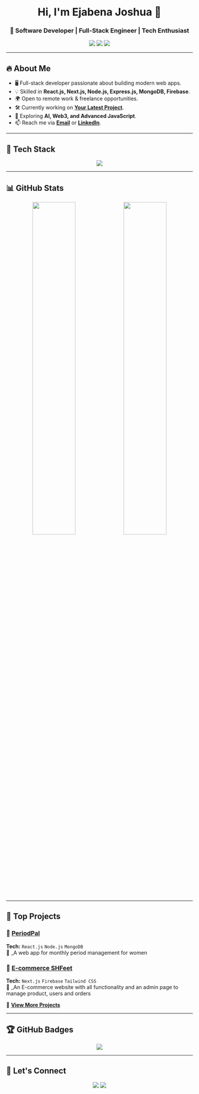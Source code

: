 <h1 align="center">Hi, I'm Ejabena Joshua 👋</h1>
<h3 align="center">🚀 Software Developer | Full-Stack Engineer | Tech Enthusiast</h3>

<p align="center">
  <a href="https://joshuaejabena-portfolio.vercel.app/"><img src="https://img.shields.io/badge/Portfolio-Visit-blue?style=for-the-badge&logo=google-chrome"></a>
  <a href="www.linkedin.com/in/joshua-ejabena"><img src="https://img.shields.io/badge/LinkedIn-Connect-blue?style=for-the-badge&logo=linkedin"></a>
  <a href="ejabena@gmail.com"><img src="https://img.shields.io/badge/Email-Contact-red?style=for-the-badge&logo=gmail"></a>
</p>

---

## 🔥 **About Me**
- 🖥️ Full-stack developer passionate about building modern web apps.
- 💡 Skilled in **React.js, Next.js, Node.js, Express.js, MongoDB, Firebase**.
- 🌍 Open to remote work & freelance opportunities.
- 🛠️ Currently working on **[Your Latest Project](https://yourprojectlink.com)**.
- 🎯 Exploring **AI, Web3, and Advanced JavaScript**.
- 📫 Reach me via **[Email](mailto:ejabena@gmail.com)** or **[LinkedIn](www.linkedin.com/in/joshua-ejabena)**.

---

## 🚀 **Tech Stack**
<p align="center">
  <img src="https://skillicons.dev/icons?i=react,nextjs,nodejs,express,mongodb,firebase,tailwind,bootstrap,git,github,vercel,aws,linux,figma&theme=dark" />
</p>

---

## 📊 **GitHub Stats**
<p align="center">
  <img src="https://github-readme-stats.vercel.app/api?username=ejabs&show_icons=true&theme=radical" width="48%" />
  <img src="https://github-readme-streak-stats.herokuapp.com/?user=ejabs&theme=radical" width="48%" />
</p>

---

## 🚀 **Top Projects**
### 📌 [PeriodPal](https://github.com/ejabs)
**Tech:** `React.js` `Node.js` `MongoDB`  
📌 _A web app for monthly period management for women 

### 📌 [E-commerce SHFeet](https://github.com/ejabs)
**Tech:** `Next.js` `Firebase` `Tailwind CSS`  
📌 _An E-commerce website with all functionality and an admin page to manage product, users and orders 

🔗 **[View More Projects](https://github.com/ejabs)**

---

## 🏆 **GitHub Badges**
<p align="center">
  <img src="https://github-profile-trophy.vercel.app/?username=ejabs&theme=radical" />
</p>

---

## 📩 **Let's Connect**
<p align="center">
  <a href="www.linkedin.com/in/joshua-ejabena"><img src="https://img.shields.io/badge/LinkedIn-Connect-blue?style=for-the-badge&logo=linkedin"></a>
  <a href="mailto:ejabena@gmail.com"><img src="https://img.shields.io/badge/Email-Contact-red?style=for-the-badge&logo=gmail"></a>
</p>
